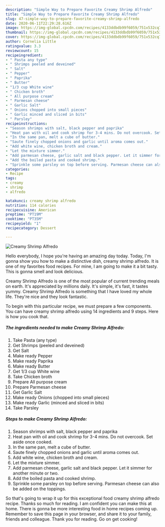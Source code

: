 ```yaml
---
description: "Simple Way to Prepare Favorite Creamy Shrimp Alfredo"
title: "Simple Way to Prepare Favorite Creamy Shrimp Alfredo"
slug: 47-simple-way-to-prepare-favorite-creamy-shrimp-alfredo
date: 2020-06-11T22:29:28.616Z
image: https://img-global.cpcdn.com/recipes/4133ddbdb99f6059/751x532cq70/creamy-shrimp-alfredo-recipe-main-photo.jpg
thumbnail: https://img-global.cpcdn.com/recipes/4133ddbdb99f6059/751x532cq70/creamy-shrimp-alfredo-recipe-main-photo.jpg
cover: https://img-global.cpcdn.com/recipes/4133ddbdb99f6059/751x532cq70/creamy-shrimp-alfredo-recipe-main-photo.jpg
author: Cornelia Little
ratingvalue: 3.3
reviewcount: 15
recipeingredient:
- " Pasta any type"
- " Shrimps peeled and deveined"
- " Salt"
- " Pepper"
- " Paprika"
- " Butter"
- "1/3 cup White wine"
- " Chicken broth"
- " All purpose cream"
- " Parmesan cheese"
- " Garlic Salt"
- " Onions chopped into small pieces"
- " Garlic minced and sliced in bits"
- " Parsley"
recipeinstructions:
- "Season shrimps with salt, black pepper and paprika"
- "Heat pan with oil and cook shrimp for 3-4 mins. Do not overcook. Set aside once cooked."
- "In the same pan, melt a cube of butter."
- "Saute finely chopped onions and garlic until aroma comes out."
- "Add white wine, chicken broth and cream."
- "Let the mixture simmer."
- "Add parmesan cheese, garlic salt and black pepper. Let it simmer for another minute or two."
- "Add the boiled pasta and cooked shrimp."
- "Sprinkle some parsley on top before serving. Parmesan cheese can also be added on the toppings."
categories:
- Recipe
tags:
- creamy
- shrimp
- alfredo

katakunci: creamy shrimp alfredo 
nutrition: 114 calories
recipecuisine: American
preptime: "PT19M"
cooktime: "PT35M"
recipeyield: "1"
recipecategory: Dessert

---
```



![Creamy Shrimp Alfredo](https://img-global.cpcdn.com/recipes/4133ddbdb99f6059/751x532cq70/creamy-shrimp-alfredo-recipe-main-photo.jpg)

Hello everybody, I hope you're having an amazing day today. Today, I'm gonna show you how to make a distinctive dish, creamy shrimp alfredo. It is one of my favorites food recipes. For mine, I am going to make it a bit tasty. This is gonna smell and look delicious.

Creamy Shrimp Alfredo is one of the most popular of current trending meals on earth. It's appreciated by millions daily. It's simple, it's fast, it tastes yummy. Creamy Shrimp Alfredo is something that I have loved my whole life. They're nice and they look fantastic.




To begin with this particular recipe, we must prepare a few components. You can have creamy shrimp alfredo using 14 ingredients and 9 steps. Here is how you cook that.

<!--inarticleads1-->

##### The ingredients needed to make Creamy Shrimp Alfredo:

1. Take  Pasta (any type)
1. Get  Shrimps (peeled and deveined)
1. Get  Salt
1. Make ready  Pepper
1. Make ready  Paprika
1. Make ready  Butter
1. Get 1/3 cup White wine
1. Take  Chicken broth
1. Prepare  All purpose cream
1. Prepare  Parmesan cheese
1. Get  Garlic Salt
1. Make ready  Onions (chopped into small pieces)
1. Make ready  Garlic (minced and sliced in bits)
1. Take  Parsley




<!--inarticleads2-->

##### Steps to make Creamy Shrimp Alfredo:

1. Season shrimps with salt, black pepper and paprika
1. Heat pan with oil and cook shrimp for 3-4 mins. Do not overcook. Set aside once cooked.
1. In the same pan, melt a cube of butter.
1. Saute finely chopped onions and garlic until aroma comes out.
1. Add white wine, chicken broth and cream.
1. Let the mixture simmer.
1. Add parmesan cheese, garlic salt and black pepper. Let it simmer for another minute or two.
1. Add the boiled pasta and cooked shrimp.
1. Sprinkle some parsley on top before serving. Parmesan cheese can also be added on the toppings.




So that's going to wrap it up for this exceptional food creamy shrimp alfredo recipe. Thanks so much for reading. I am confident you can make this at home. There is gonna be more interesting food in home recipes coming up. Remember to save this page in your browser, and share it to your family, friends and colleague. Thank you for reading. Go on get cooking!
